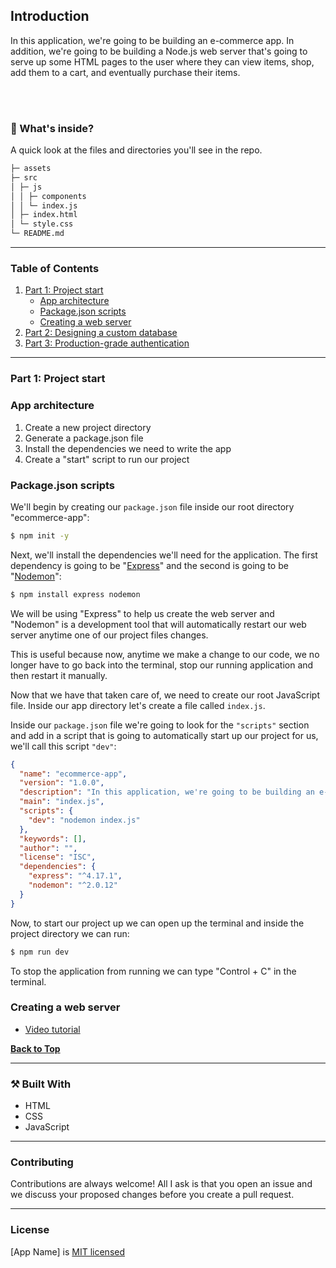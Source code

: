 <!-- <p align="center">
  <img src="" width="500" alt="">
</p> -->

## Introduction
In this application, we're going to be building an e-commerce app. In addition, we're going to be building a Node.js web server that's going to serve up some HTML pages to the user where they can view items, shop, add them to a cart, and eventually purchase their items.

<br>

<!-- <p float="left" align="middle">
  <img src="" width="49%" alt="">
  <img src="" width="49%" alt="">
</p> -->

<br>

### 🧐 What's inside?
A quick look at the files and directories you'll see in the repo.

```bash
├─ assets
├─ src
│ ├─ js
│ │ ├─ components
│ │ └─ index.js
│ ├─ index.html
│ └─ style.css
└─ README.md
```

----

### Table of Contents
1. [Part 1: Project start](#part-1)
    * [App architecture](#app-architecture)
    * [Package.json scripts](#packagejson-scripts)
    * [Creating a web server](#creating-a-web-server)
1. [Part 2: Designing a custom database](#part-1)
1. [Part 3: Production-grade authentication](#part-1)

----

### Part 1: Project start

### App architecture

  1. Create a new project directory
  1. Generate a package.json file
  1. Install the dependencies we need to write the app
  1. Create a "start" script to run our project

### Package.json scripts

We'll begin by creating our `package.json` file inside our root directory "ecommerce-app":
```bash
$ npm init -y
```

Next, we'll install the dependencies we'll need for the application. The first dependency is going to be "[Express](https://www.npmjs.com/package/express)" and the second is going to be "[Nodemon](https://www.npmjs.com/package/nodemon)":
```bash
$ npm install express nodemon
```

We will be using "Express" to help us create the web server and "Nodemon" is a development tool that will automatically restart our web server anytime one of our project files changes.

This is useful because now, anytime we make a change to our code, we no longer have to go back into the terminal, stop our running application and then restart it manually.

Now that we have that taken care of, we need to create our root JavaScript file. Inside our app directory let's create a file called `index.js`. 

Inside our `package.json` file we're going to look for the `"scripts"` section and add in a script that is going to automatically start up our project for us, we'll call this script `"dev"`:
```json
{
  "name": "ecommerce-app",
  "version": "1.0.0",
  "description": "In this application, we're going to be building an e-commerce app. In addition, we're going to be building a Node.js web server that's going to serve up some HTML pages to the user where they can view items, shop, add them to a cart, and eventually purchase their items.",
  "main": "index.js",
  "scripts": {
    "dev": "nodemon index.js"
  },
  "keywords": [],
  "author": "",
  "license": "ISC",
  "dependencies": {
    "express": "^4.17.1",
    "nodemon": "^2.0.12"
  }
}
```

Now, to start our project up we can open up the terminal and inside the project directory we can run:
```bash
$ npm run dev
```

To stop the application from running we can type "Control + C" in the terminal.

### Creating a web server

* [Video tutorial](https://www.udemy.com/course/javascript-beginners-complete-tutorial/learn/lecture/17007110#content)



__[Back to Top](#table-of-contents)__

----

### ⚒️ Built With
* HTML
* CSS
* JavaScript

----

### Contributing
Contributions are always welcome! All I ask is that you open an issue and we discuss your proposed changes before you create a pull request.

----

### License
[App Name] is [MIT licensed](#)